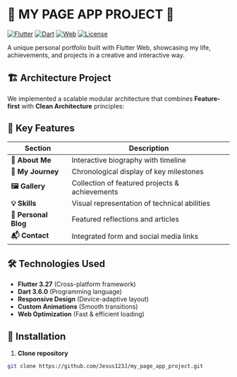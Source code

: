 # 🌟 MY PAGE APP PROJECT 🌟

[![Flutter](https://img.shields.io/badge/Flutter-3.19-blue?style=for-the-badge&logo=flutter)](https://flutter.dev)
[![Dart](https://img.shields.io/badge/Dart-3.3-blue?style=for-the-badge&logo=dart)](https://dart.dev)
[![Web](https://img.shields.io/badge/Platform-Web-important?style=for-the-badge)](https://flutter.dev/web)
[![License](https://img.shields.io/badge/License-MIT-green?style=for-the-badge)](https://opensource.org/licenses/MIT)


A unique personal portfolio built with Flutter Web, showcasing my life, achievements, and projects in a creative and interactive way.

## 🏗 Architecture Project

We implemented a scalable modular architecture that combines **Feature-first** with **Clean Architecture** principles:


## 🚀 Key Features

| Section               | Description                                 |
|-----------------------|---------------------------------------------|
| **🎯 About Me**        | Interactive biography with timeline         |
| **🚀 My Journey**      | Chronological display of key milestones     |
| **🖼 Gallery**         | Collection of featured projects & achievements |
| **💡 Skills**          | Visual representation of technical abilities|
| **📝 Personal Blog**   | Featured reflections and articles           |
| **📬 Contact**         | Integrated form and social media links      |

## 🛠 Technologies Used

- **Flutter 3.27** (Cross-platform framework)
- **Dart 3.6.0** (Programming language)
- **Responsive Design** (Device-adaptive layout)
- **Custom Animations** (Smooth transitions)
- **Web Optimization** (Fast & efficient loading)

## 🚀 Installation

1. **Clone repository**
```bash
git clone https://github.com/Jesus123J/my_page_app_project.git